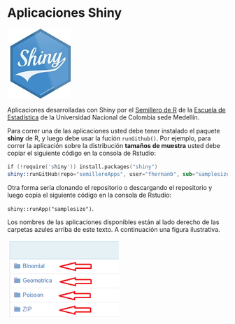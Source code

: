Aplicaciones Shiny
==============

![](myFigures/shiny_logo.jpg)

Aplicaciones desarrolladas con Shiny por el <a href="https://srunal.github.io/" target="_blank">Semillero de R</a> de la <a href="http://ciencias.medellin.unal.edu.co/escuelas/estadistica/" target="_blank">Escuela de Estadística</a>
de la Universidad Nacional de Colombia sede Medellín.


Para correr una de las aplicaciones usted debe tener instalado el paquete **shiny** de R, y luego debe usar la fución `runGithub()`. Por ejemplo, para correr la aplicación sobre la distribución **tamaños de muestra** usted debe copiar el siguiente código en la consola de Rstudio:

```s
if (!require('shiny')) install.packages("shiny")
shiny::runGitHub(repo="semilleroApps", user="fhernanb", sub="samplesize")
```

Otra forma sería clonando el repositorio o descargando el repositorio y luego copia el siguiente código en la consola de Rstudio:

`shiny::runApp("samplesize")`.

Los nombres de las aplicaciones disponibles están al lado derecho de las carpetas azules arriba de este texto. A continuación una figura ilustrativa.

![](myFigures/figura1.png)